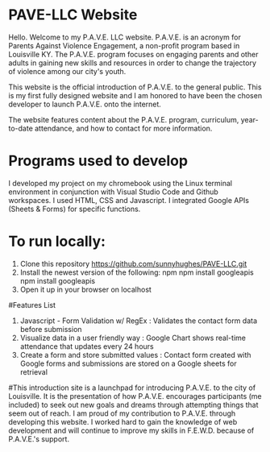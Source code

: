 # PAVE-LLC Website
Hello. Welcome to my P.A.V.E. LLC website. P.A.V.E. is an acronym for Parents Against Violence Engagement, a non-profit program based in Louisville KY. The P.A.V.E. program focuses on engaging parents and other adults in gaining new skills and resources in order to change the trajectory of violence among our city's youth. 

This website is the official introduction of P.A.V.E. to the general public. This is my first fully designed website and I am honored to have been the chosen developer to launch P.A.V.E. onto the internet.

The website features content about the P.A.V.E. program, curriculum, year-to-date attendance, and how to contact for more information.

# Programs used to develop
I developed my project on my chromebook using the Linux terminal environment in conjunction with Visual Studio Code and Github workspaces. I used HTML, CSS and Javascript. I integrated Google APIs (Sheets & Forms) for specific functions.

# To run locally:
1. Clone this repository
   https://github.com/sunnyhughes/PAVE-LLC.git
2. Install the newest version of the following:
   npm
   npm install
   googleapis
   npm install googleapis
3. Open it up in your browser on localhost

#Features List
1. Javascript - Form Validation w/ RegEx : Validates the contact form data before submission
2. Visualize data in a user friendly way : Google Chart shows real-time attendance that updates every 24 hours
3. Create a form and store submitted values : Contact form created with Google forms and submissions are stored on a Google sheets for retrieval

#This introduction site
is a launchpad for introducing P.A.V.E. to the city of Louisville. It is the presentation of how P.A.V.E. encourages participants (me included) to seek out new goals and dreams through attempting things that seem out of reach. I am proud of my contribution to P.A.V.E. through developing this website. I worked hard to gain the knowledge of web development and will continue to improve my skills in F.E.W.D. because of P.A.V.E.'s support. 
